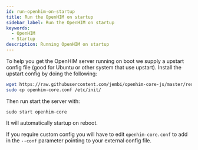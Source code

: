 ```yaml
---
id: run-openhim-on-startup
title: Run the OpenHIM on startup
sidebar_label: Run the OpenHIM on startup
keywords:
  - OpenHIM
  - Startup
description: Running OpenHIM on startup
---
```


To help you get the OpenHIM server running on boot we supply a upstart config file (good for Ubuntu or other system that use upstart). Install the upstart config by doing the following:

```sh
wget https://raw.githubusercontent.com/jembi/openhim-core-js/master/resources/openhim-core.conf
sudo cp openhim-core.conf /etc/init/
```

Then run start the server with:

`sudo start openhim-core`

It will automatically startup on reboot.

If you require custom config you will have to edit `openhim-core.conf` to add in the `--conf` parameter pointing to your external config file.
